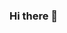### Hi there 👋

<!--
**KarolFrame/KarolFrame** is a ✨ _special_ ✨ repository because its `README.md` (this file) appears on your GitHub profile.

Hi, my name is Carolina and I am a video game developer. My passion is the design and programming of videogames.

- 🔭 I’m currently working on Veronica by ColorsRoom
- 🌱 I’m currently learning about VR in Unity and Unreal
- 👯 I’m looking to collaborate on new projects about videogames o new 3D sofwares
- 💬 Ask me about Unity3D with C#
- 📫 How to reach me: carolina.peseca@gmail.com
-[My Portfolio](https://carolinapeseca.wixsite.com/karolframe)
-[DystopianVideoGames](https://play.google.com/store/apps/dev?id=6363929993918603716)
- 😄 Pronouns: she/her

